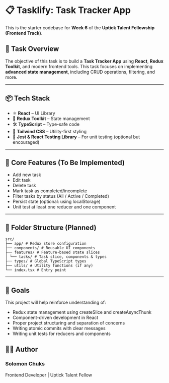 # 📋 Tasklify: Task Tracker App

This is the starter codebase for **Week 6** of the **Uptick Talent Fellowship (Frontend Track)**.

## 📌 Task Overview

The objective of this task is to build a **Task Tracker App** using **React**, **Redux Toolkit**, and modern frontend tools. This task focuses on implementing **advanced state management**, including CRUD operations, filtering, and more.

---

## 📦 Tech Stack

- ⚛️ **React** – UI Library
- 🧰 **Redux Toolkit** – State management
- 🛠️ **TypeScript** – Type-safe code
- 🎨 **Tailwind CSS** – Utility-first styling
- 🧪 **Jest & React Testing Library** – For unit testing (optional but encouraged)

---

## 🎯 Core Features (To Be Implemented)

- Add new task
- Edit task
- Delete task
- Mark task as completed/incomplete
- Filter tasks by status (All / Active / Completed)
- Persist state (optional: using localStorage)
- Unit test at least one reducer and one component

---

## 📁 Folder Structure (Planned)

```
src/
├── app/ # Redux store configuration
├── components/ # Reusable UI components
├── features/ # Feature-based state slices
│ └── tasks/ # Task slice, components & types
├── types/ # Global TypeScript types
├── utils/ # Utility functions (if any)
└── index.tsx # Entry point
```

---

## 📄 Goals
This project will help reinforce understanding of:

- Redux state management using createSlice and createAsyncThunk
- Component-driven development in React
- Proper project structuring and separation of concerns
- Writing atomic commits with clear messages
- Writing unit tests for reducers and components

## 🧑‍💻 Author
### Solomon Chuks

Frontend Developer | Uptick Talent Fellow
